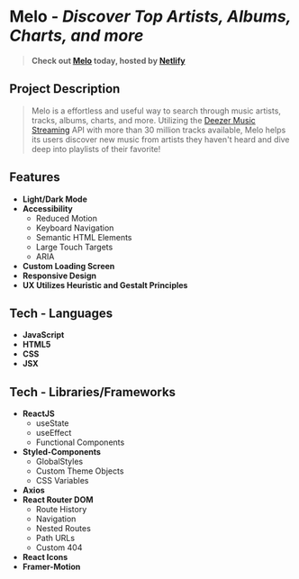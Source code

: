 # **Melo** - *Discover Top Artists, Albums, Charts, and more*
> **Check out [Melo](url) today, hosted by [Netlify](https://www.netlify.com/)**

## **Project Description**
> Melo is a effortless and useful way to search through music artists, tracks, albums, charts, and more. Utilizing the [Deezer Music Streaming](https://www.deezer.com/us/) API with more than 30 million tracks available, Melo helps its users discover new music from artists they haven't heard and dive deep into playlists of their favorite!

<!-- Insert Screenshot -->

## **Features**
* **Light/Dark Mode**
* **Accessibility**
  * Reduced Motion
  * Keyboard Navigation
  * Semantic HTML Elements
  * Large Touch Targets
  * ARIA
* **Custom Loading Screen**
* **Responsive Design**
* **UX Utilizes Heuristic and Gestalt Principles**

## **Tech - Languages**
* **JavaScript**
* **HTML5**
* **CSS**
* **JSX**

## **Tech - Libraries/Frameworks**
* **ReactJS**
  * useState <!-- utilize Code Snip -->
  * useEffect <!-- utilize Code Snip -->
  * Functional Components
* **Styled-Components**
  * GlobalStyles
  * Custom Theme Objects
  * CSS Variables
* **Axios** <!-- Async Code Snip/ best practices -->
* **React Router DOM**
  * Route History
  * Navigation
  * Nested Routes
  * Path URLs
  * Custom 404
* **React Icons**
* **Framer-Motion**



